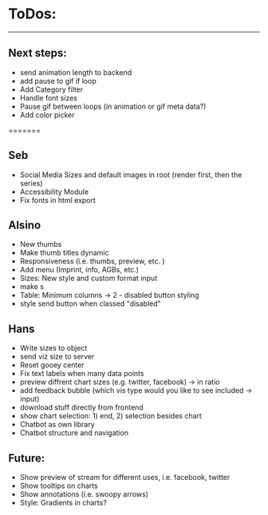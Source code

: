 # ToDos:
---

## Next steps:
- send animation length to backend
- add pause to gif if loop
- Add Category filter
- Handle font sizes
- Pause gif between loops (in animation or gif meta data?)
- Add color picker

=======

## Seb
- Social Media Sizes and default images in root (render first, then the series)
- Accessibility Module
- Fix fonts in html export

## Alsino
- New thumbs 
- Make thumb titles dynamic
- Responsiveness (i.e. thumbs, preview, etc. )
- Add menu (Imprint, info, AGBs, etc.)
- Sizes: New style and custom format input
- make s
- Table: Minimum columns -> 2 - disabled button styling
- style send button when classed "disabled"

## Hans

- Write sizes to object
- send viz size to server
- Reset gooey center
- Fix text labels when many data points
- preview diffrent chart sizes (e.g. twitter, facebook) -> in ratio
- add feedback bubble (which vis type would you like to see included -> input)
- download stuff directly from frontend
- show chart selection: 1) end, 2) selection besides chart
- Chatbot as own library
- Chatbot structure and navigation

## Future:
- Show preview of stream for different uses, i.e. facebook, twitter 
- Show tooltips on charts
- Show annotations (i.e. swoopy arrows)
- Style: Gradients in charts?
